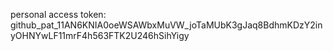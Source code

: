 personal access token:
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
